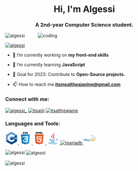 <h1 align="center">Hi, I'm Algessi</h1>
<h3 align="center">A 2nd-year Computer Science student.</h3>

<img align="right" alt="coding" width="400" src="!https://cdna.artstation.com/p/assets/images/images/042/631/286/original/bryan-rodriguez-belchibia-1-rightspeed.gif?1635037562">

<p align="left"> <img src="https://komarev.com/ghpvc/?username=algessi&label=Profile%20views&color=0e75b6&style=flat" alt="algessi" /> </p>

<p align="left"> <a href="https://github.com/ryo-ma/github-profile-trophy"><img src="https://github-profile-trophy.vercel.app/?username=algessi" alt="algessi" /></a> </p>

- 🔭 I’m currently working on **my front-end skills**

- 🌱 I’m currently learning **JavaScript**

- 👯 Goal for 2023: Contribute to **Open-Source projects.**

- 📫 How to reach me **itsmealtheajanine@gmail.com**

<h3 align="left">Connect with me:</h3>
<p align="left">
<a href="https://twitter.com/algessi_" target="blank"><img align="center" src="https://raw.githubusercontent.com/rahuldkjain/github-profile-readme-generator/master/src/images/icons/Social/twitter.svg" alt="algessi_" height="30" width="40" /></a>
<a href="https://fb.com/itsajiii" target="blank"><img align="center" src="https://raw.githubusercontent.com/rahuldkjain/github-profile-readme-generator/master/src/images/icons/Social/facebook.svg" alt="itsajiii" height="30" width="40" /></a>
<a href="https://instagram.com/itsaltheajanie" target="blank"><img align="center" src="https://raw.githubusercontent.com/rahuldkjain/github-profile-readme-generator/master/src/images/icons/Social/instagram.svg" alt="itsaltheajanie" height="30" width="40" /></a>
</p>

<h3 align="left">Languages and Tools:</h3>
<p align="left"> <a href="https://www.w3schools.com/cpp/" target="_blank" rel="noreferrer"> <img src="https://raw.githubusercontent.com/devicons/devicon/master/icons/cplusplus/cplusplus-original.svg" alt="cplusplus" width="40" height="40"/> </a> <a href="https://www.w3schools.com/css/" target="_blank" rel="noreferrer"> <img src="https://raw.githubusercontent.com/devicons/devicon/master/icons/css3/css3-original-wordmark.svg" alt="css3" width="40" height="40"/> </a> <a href="https://www.w3.org/html/" target="_blank" rel="noreferrer"> <img src="https://raw.githubusercontent.com/devicons/devicon/master/icons/html5/html5-original-wordmark.svg" alt="html5" width="40" height="40"/> </a> <a href="https://www.java.com" target="_blank" rel="noreferrer"> <img src="https://raw.githubusercontent.com/devicons/devicon/master/icons/java/java-original.svg" alt="java" width="40" height="40"/> </a> <a href="https://mariadb.org/" target="_blank" rel="noreferrer"> <img src="https://www.vectorlogo.zone/logos/mariadb/mariadb-icon.svg" alt="mariadb" width="40" height="40"/> </a> <a href="https://www.mysql.com/" target="_blank" rel="noreferrer"> <img src="https://raw.githubusercontent.com/devicons/devicon/master/icons/mysql/mysql-original-wordmark.svg" alt="mysql" width="40" height="40"/> </a> </p>

<p><img align="left" src="https://github-readme-stats.vercel.app/api/top-langs?username=algessi&show_icons=true&locale=en&layout=compact" alt="algessi" /></p>

<p>&nbsp;<img align="center" src="https://github-readme-stats.vercel.app/api?username=algessi&show_icons=true&locale=en" alt="algessi" /></p>

<p><img align="center" src="https://github-readme-streak-stats.herokuapp.com/?user=algessi&" alt="algessi" /></p>
